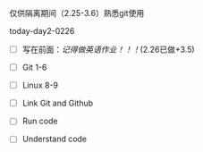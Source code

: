 仅供隔离期间（2.25-3.6）熟悉git使用

today-day2-0226


- [ ]  写在前面：*记得做英语作业！！！*(2.26已做+3.5)

- [ ]  Git 1-6
- [ ]  Linux 8-9
- [ ]  Link Git and Github
- [ ]  Run code
- [ ]  Understand code